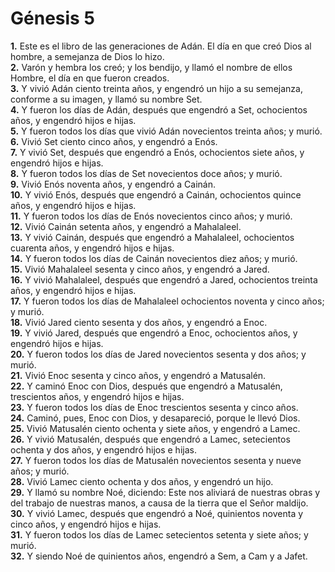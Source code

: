 # Génesis 5

**1.** Este es el libro de las generaciones de Adán. El día en que creó Dios al hombre, a semejanza de Dios lo hizo.  
**2.** Varón y hembra los creó; y los bendijo, y llamó el nombre de ellos Hombre, el día en que fueron creados.  
**3.** Y vivió Adán ciento treinta años, y engendró un hijo a su semejanza, conforme a su imagen, y llamó su nombre Set.  
**4.** Y fueron los días de Adán, después que engendró a Set, ochocientos años, y engendró hijos e hijas.  
**5.** Y fueron todos los días que vivió Adán novecientos treinta años; y murió.  
**6.** Vivió Set ciento cinco años, y engendró a Enós.  
**7.** Y vivió Set, después que engendró a Enós, ochocientos siete años, y engendró hijos e hijas.  
**8.** Y fueron todos los días de Set novecientos doce años; y murió.  
**9.** Vivió Enós noventa años, y engendró a Cainán.  
**10.** Y vivió Enós, después que engendró a Cainán, ochocientos quince años, y engendró hijos e hijas.  
**11.** Y fueron todos los días de Enós novecientos cinco años; y murió.  
**12.** Vivió Cainán setenta años, y engendró a Mahalaleel.  
**13.** Y vivió Cainán, después que engendró a Mahalaleel, ochocientos cuarenta años, y engendró hijos e hijas.  
**14.** Y fueron todos los días de Cainán novecientos diez años; y murió.  
**15.** Vivió Mahalaleel sesenta y cinco años, y engendró a Jared.  
**16.** Y vivió Mahalaleel, después que engendró a Jared, ochocientos treinta años, y engendró hijos e hijas.  
**17.** Y fueron todos los días de Mahalaleel ochocientos noventa y cinco años; y murió.  
**18.** Vivió Jared ciento sesenta y dos años, y engendró a Enoc.  
**19.** Y vivió Jared, después que engendró a Enoc, ochocientos años, y engendró hijos e hijas.  
**20.** Y fueron todos los días de Jared novecientos sesenta y dos años; y murió.  
**21.** Vivió Enoc sesenta y cinco años, y engendró a Matusalén.  
**22.** Y caminó Enoc con Dios, después que engendró a Matusalén, trescientos años, y engendró hijos e hijas.  
**23.** Y fueron todos los días de Enoc trescientos sesenta y cinco años.  
**24.** Caminó, pues, Enoc con Dios, y desapareció, porque le llevó Dios.  
**25.** Vivió Matusalén ciento ochenta y siete años, y engendró a Lamec.  
**26.** Y vivió Matusalén, después que engendró a Lamec, setecientos ochenta y dos años, y engendró hijos e hijas.  
**27.** Y fueron todos los días de Matusalén novecientos sesenta y nueve años; y murió.  
**28.** Vivió Lamec ciento ochenta y dos años, y engendró un hijo.  
**29.** Y llamó su nombre Noé, diciendo: Este nos aliviará de nuestras obras y del trabajo de nuestras manos, a causa de la tierra que el Señor maldijo.  
**30.** Y vivió Lamec, después que engendró a Noé, quinientos noventa y cinco años, y engendró hijos e hijas.  
**31.** Y fueron todos los días de Lamec setecientos setenta y siete años; y murió.  
**32.** Y siendo Noé de quinientos años, engendró a Sem, a Cam y a Jafet.
